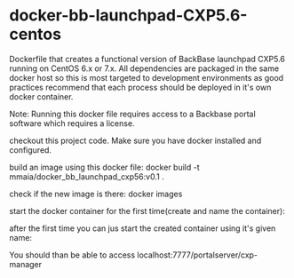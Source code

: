 # docker-bb-launchpad-CXP5.6-centos
Dockerfile that creates a functional version of BackBase launchpad CXP5.6 running on CentOS 6.x or 7.x. All dependencies are packaged in the same docker host so this is most targeted to development environments as good practices recommend that each process should be deployed in it's own docker container.

Note: Running this docker file requires access to a Backbase portal software which requires a license.

checkout this project code.
Make sure you have docker installed and configured.

build an image using this docker file:
docker build -t mmaia/docker_bb_launchpad_cxp56:v0.1 .

check if the new image is there: 
docker images

start the docker container for the first time(create and name the container):

after the first time you can jus start the created container using it's given name:


You should than be able to access localhost:7777/portalserver/cxp-manager



